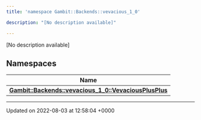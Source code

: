 ```yaml
---
title: 'namespace Gambit::Backends::vevacious_1_0'

description: "[No description available]"

---
```







[No description available]

## Namespaces

| Name           |
| -------------- |
| **[Gambit::Backends::vevacious_1_0::VevaciousPlusPlus](/documentation/code/gambit_sphinx/namespaces/namespacegambit_1_1backends_1_1vevacious__1__0_1_1vevaciousplusplus/)**  |






-------------------------------

Updated on 2022-08-03 at 12:58:04 +0000